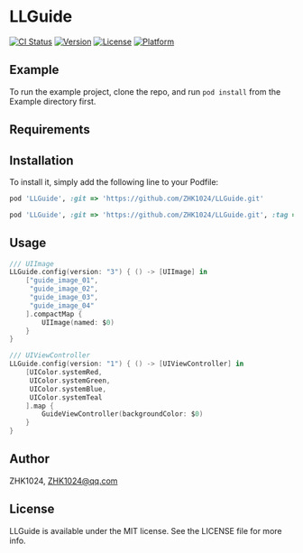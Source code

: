 # LLGuide

[![CI Status](https://img.shields.io/travis/Ruris/LLGuide.svg?style=flat)](https://travis-ci.org/Ruris/LLGuide)
[![Version](https://img.shields.io/cocoapods/v/LLGuide.svg?style=flat)](https://cocoapods.org/pods/LLGuide)
[![License](https://img.shields.io/cocoapods/l/LLGuide.svg?style=flat)](https://cocoapods.org/pods/LLGuide)
[![Platform](https://img.shields.io/cocoapods/p/LLGuide.svg?style=flat)](https://cocoapods.org/pods/LLGuide)

## Example

To run the example project, clone the repo, and run `pod install` from the Example directory first.

## Requirements

## Installation

To install it, simply add the following line to your Podfile:

```ruby
pod 'LLGuide', :git => 'https://github.com/ZHK1024/LLGuide.git'

pod 'LLGuide', :git => 'https://github.com/ZHK1024/LLGuide.git', :tag => s.version.to_s
```

## Usage

```swift
/// UIImage
LLGuide.config(version: "3") { () -> [UIImage] in
    ["guide_image_01",
     "guide_image_02",
     "guide_image_03",
     "guide_image_04"
    ].compactMap {
        UIImage(named: $0)
    }
}

/// UIViewController
LLGuide.config(version: "1") { () -> [UIViewController] in
    [UIColor.systemRed,
     UIColor.systemGreen,
     UIColor.systemBlue,
     UIColor.systemTeal
    ].map {
        GuideViewController(backgroundColor: $0)
    }
}
```

## Author

ZHK1024, ZHK1024@qq.com

## License

LLGuide is available under the MIT license. See the LICENSE file for more info.

